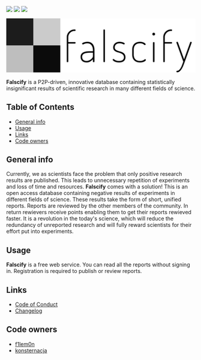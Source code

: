 [![](https://img.shields.io/badge/-Discord-%237289d9)](https://discord.gg/KNN8nPeW)
![](https://img.shields.io/badge/license-None-000000.svg)
![](https://img.shields.io/badge/github-v0.1.0_alpha-519dd9.svg)


![Project Logo](graphics/inline_gh.png)

**Falscify** is a P2P-driven, innovative database containing statistically insignificant results of scientific research in many different fields of science.

## Table of Contents
- [General info](#general-info)
- [Usage](#usage)
- [Links](#links)
- [Code owners](#code-owners)

## General info
Currently, we as scientists face the problem that only positive research results are published. This leads to unnecessary repetition of experiments and loss of time and resources. **Falscify** comes with a solution! This is an open access database containing negative results of experiments in different fields of science. These results take the form of short, unified reports. Reports are reviewed by the other members of the community. In return rewievers receive points enabling them to get their reports rewieved faster. It is a revolution in the today's science, which will reduce the redundancy of unreported research and will fully reward scientists for their effort put into experiments.

## Usage

**Falscify** is a free web service. You can read all the reports without signing in. Registration is required to publish or review reports.

## Links

- [Code of Conduct](https://github.com/f1lem0n/falscify/blob/main/CODE_OF_CONDUCT.md)
- [Changelog](https://github.com/f1lem0n/falscify/blob/main/CHANGELOG.md)

## Code owners
- [f1lem0n](https://github.com/f1lem0n)
- [konsternacja](https://github.com/konsternacja)
